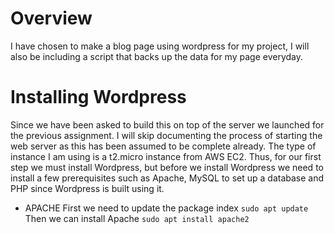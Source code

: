 # Overview
I have chosen to make a blog page using wordpress for my project, I will also be including a script that backs up the data for my page everyday.




# Installing Wordpress
Since we have been asked to build this on top of the server we launched for the previous assignment. I will skip documenting the process of starting the web server as this has been assumed to be complete already. The type of instance I am using is a t2.micro instance
from AWS EC2.
Thus, for our first step we must install Wordpress, but before we install Wordpress we need to install a few prerequisites such as Apache, MySQL to set up a database and PHP since Wordpress is built using it.

- APACHE
First we need to update the package index
`sudo apt update`
Then we can install Apache
`sudo apt install apache2`
